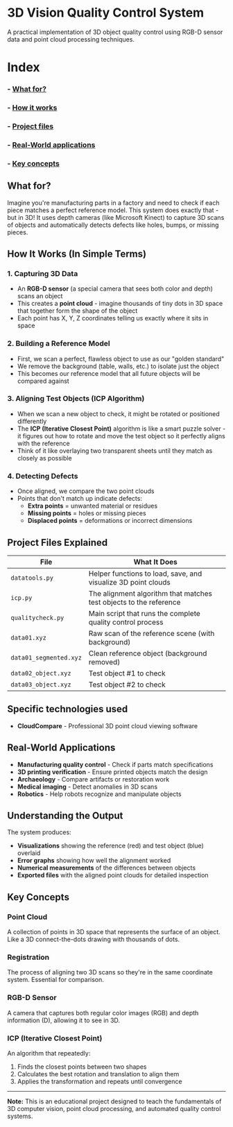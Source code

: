 # 3D Vision Quality Control System

A practical implementation of 3D object quality control using RGB-D sensor data and point cloud processing techniques.

# Index
### - [What for?](#what-for)  
### - [How it works](#how-it-works-in-simple-terms)  
### - [Project files](#project-files-explained)  
### - [Real-World applications](#real-world-applications)  
### - [Key concepts](#key-concepts)

## What for?

Imagine you're manufacturing parts in a factory and need to check if each piece matches a perfect reference model. This system does exactly that - but in 3D! It uses depth cameras (like Microsoft Kinect) to capture 3D scans of objects and automatically detects defects like holes, bumps, or missing pieces.

## How It Works (In Simple Terms)

### 1. **Capturing 3D Data**
- An **RGB-D sensor** (a special camera that sees both color and depth) scans an object
- This creates a **point cloud** - imagine thousands of tiny dots in 3D space that together form the shape of the object
- Each point has X, Y, Z coordinates telling us exactly where it sits in space

### 2. **Building a Reference Model**
- First, we scan a perfect, flawless object to use as our "golden standard"
- We remove the background (table, walls, etc.) to isolate just the object
- This becomes our reference model that all future objects will be compared against

### 3. **Aligning Test Objects (ICP Algorithm)**
- When we scan a new object to check, it might be rotated or positioned differently
- The **ICP (Iterative Closest Point)** algorithm is like a smart puzzle solver - it figures out how to rotate and move the test object so it perfectly aligns with the reference
- Think of it like overlaying two transparent sheets until they match as closely as possible

### 4. **Detecting Defects**
- Once aligned, we compare the two point clouds
- Points that don't match up indicate defects:
  - **Extra points** = unwanted material or residues
  - **Missing points** = holes or missing pieces
  - **Displaced points** = deformations or incorrect dimensions

## Project Files Explained

| File | What It Does |
|------|--------------|
| `datatools.py` | Helper functions to load, save, and visualize 3D point clouds |
| `icp.py` | The alignment algorithm that matches test objects to the reference |
| `qualitycheck.py` | Main script that runs the complete quality control process |
| `data01.xyz` | Raw scan of the reference scene (with background) |
| `data01_segmented.xyz` | Clean reference object (background removed) |
| `data02_object.xyz` | Test object #1 to check |
| `data03_object.xyz` | Test object #2 to check |

## Specific technologies used

- **CloudCompare** - Professional 3D point cloud viewing software

## Real-World Applications

- **Manufacturing quality control** - Check if parts match specifications
- **3D printing verification** - Ensure printed objects match the design
- **Archaeology** - Compare artifacts or restoration work
- **Medical imaging** - Detect anomalies in 3D scans
- **Robotics** - Help robots recognize and manipulate objects

## Understanding the Output

The system produces:
- **Visualizations** showing the reference (red) and test object (blue) overlaid
- **Error graphs** showing how well the alignment worked
- **Numerical measurements** of the differences between objects
- **Exported files** with the aligned point clouds for detailed inspection

## Key Concepts

### Point Cloud
A collection of points in 3D space that represents the surface of an object. Like a 3D connect-the-dots drawing with thousands of dots.

### Registration
The process of aligning two 3D scans so they're in the same coordinate system. Essential for comparison.

### RGB-D Sensor
A camera that captures both regular color images (RGB) and depth information (D), allowing it to see in 3D.

### ICP (Iterative Closest Point)
An algorithm that repeatedly:
1. Finds the closest points between two shapes
2. Calculates the best rotation and translation to align them
3. Applies the transformation and repeats until convergence

---

**Note:** This is an educational project designed to teach the fundamentals of 3D computer vision, point cloud processing, and automated quality control systems.
